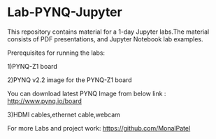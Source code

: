 # Lab-PYNQ-Jupyter
This repository contains material for a 1-day Jupyter labs.The material consists of PDF presentations, and Jupyter Notebook lab examples.


Prerequisites for running the labs:

1)PYNQ-Z1 board

2)PYNQ v2.2 image for the PYNQ-Z1 board

You can download latest PYNQ Image from below link : http://www.pynq.io/board

3)HDMI cables,ethernet cable,webcam


For more Labs and project work: https://github.com/MonalPatel
